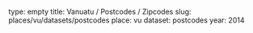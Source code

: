 type: empty
title: Vanuatu / Postcodes / Zipcodes
slug: places/vu/datasets/postcodes
place: vu
dataset: postcodes
year: 2014
